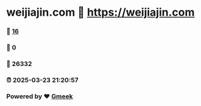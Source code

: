 # weijiajin.com :link: https://weijiajin.com 
### :page_facing_up: [16](https://weijiajin.com/tag.html) 
### :speech_balloon: 0 
### :hibiscus: 26332 
### :alarm_clock: 2025-03-23 21:20:57 
### Powered by :heart: [Gmeek](https://github.com/Meekdai/Gmeek)
